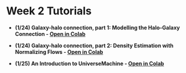 # Week 2 Tutorials

- **(1/24) Galaxy-halo connection, part 1: Modelling the Halo-Galaxy Connection - [Open in Colab](https://colab.research.google.com/github/DataDrivenGalaxyEvolution/galevo23-tutorials/blob/main/week-2/tutorial_on_halo-galaxy_connection/halo-galaxy_connection.ipynb)**

- **(1/24) Galaxy-halo connection, part 2: Density Estimation with Normalizing Flows - [Open in Colab](
https://colab.research.google.com/github/DataDrivenGalaxyEvolution/galevo23-tutorials/blob/main/week-2/tutorial_on_halo-galaxy_connection/Part2%20-%20Normalizing_flows.ipynb)**

- **(1/25) An Introduction to UniverseMachine - [Open in Colab](https://colab.research.google.com/github/DataDrivenGalaxyEvolution/galevo23-tutorials/blob/main/week-2/UniverseMachine_Tutorial.ipynb)**
